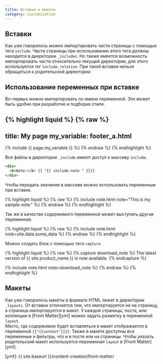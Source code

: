 ```yaml
---
title: Вставки и макеты
category: customization
---
```


## Вставки

Как уже говорилось можно импортировать части страницы с помощью тега `include`. Части страницы при использовании этого тега должны находится в диерктории `_includes`.
Но также имеется возможность импортировать части относительно текущей директории, для этого используется тег `include_relative`. При такой вставке нельзя обращаться к родительской директории

## Использование переменных при вставке

Во-первых можно импортировать по имени переменной. Это может быть удобно при разработке и подборке стиля.

{% highlight liquid %}
{% raw %}
---
title: My page
my_variable: footer_a.html
---

{% include {{ page.my_variable }} %}
{% endraw %}
{% endhighlight %}

Все файлы в директории `_include` имеют доступ к массиву `include`.
```html
<div>
  <b>Note:</b> {{ "{{ include.note " }}}}
</div>
```

Чтобы передать значения в массиве можно использовать переменные при вставке.

{% highlight liquid %}
{% raw %}
{% include note.html note="This is my sample note." %}
{% endraw %}
{% endhighlight %}

Так же в качестве содержимого переменной может выступать другая переменная.

{% highlight liquid %}
{% raw %}
{% include note.html note=site.data.some_data %}
{% endraw %}
{% endhighlight %}

Можно создать блок с помощью тега `capture`.

{% highlight liquid %}
{% raw %}
{% capture download_note %}
The latest version of {{ site.product_name }} is now available.
{% endcapture %}

{% include note.html note=download_note %}
{% endraw %}
{% endhighlight %}

## Макеты

Как уже говорилось макеты в формате HTML лежат в директории `_layouts`. От вставки отличается тем, что импортируется не на страницу, а страница импортируется в макет. У каждой страницы, поста, или коллекции в [Front Matter][yml] можно задать разметку в переменной `layout`.  
Место, где содержимое будет вставляться в макет отображается в переменной `{{"{{content"}}}}`. Также в макете доступны все переменные и фильтры, что и в посте или на страницы.
Чтобы указать родительский макет используется переменная `layout` в [Front Matter][yml].

[ymf]: {{ site.baseurl }}/content-creation/front-matter/
